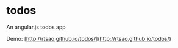 todos
=====

An angular.js todos app

Demo: [http://rtsao.github.io/todos/](http://rtsao.github.io/todos/)
